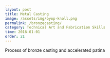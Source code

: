 ```yaml
---
layout: post
title: Metal Casting
image: /assets/img/byop-knoll.png
permalink: /bronzecasting/
category: Technical Art and Fabrication Skills
time: 2016-01-01
order: 21
---
```


Process of bronze casting and accelerated patina 